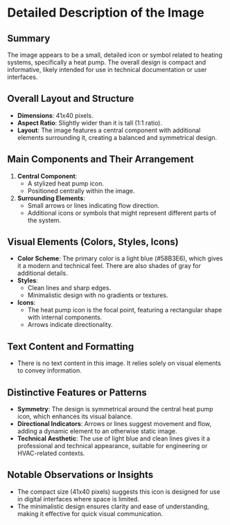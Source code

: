 # Detailed Description of the Image

## Summary
The image appears to be a small, detailed icon or symbol related to heating systems, specifically a heat pump. The overall design is compact and informative, likely intended for use in technical documentation or user interfaces.

## Overall Layout and Structure
- **Dimensions**: 41x40 pixels.
- **Aspect Ratio**: Slightly wider than it is tall (1:1 ratio).
- **Layout**: The image features a central component with additional elements surrounding it, creating a balanced and symmetrical design.

## Main Components and Their Arrangement
1. **Central Component**:
   - A stylized heat pump icon.
   - Positioned centrally within the image.
2. **Surrounding Elements**:
   - Small arrows or lines indicating flow direction.
   - Additional icons or symbols that might represent different parts of the system.

## Visual Elements (Colors, Styles, Icons)
- **Color Scheme**: The primary color is a light blue (#58B3E6), which gives it a modern and technical feel. There are also shades of gray for additional details.
- **Styles**:
  - Clean lines and sharp edges.
  - Minimalistic design with no gradients or textures.
- **Icons**:
  - The heat pump icon is the focal point, featuring a rectangular shape with internal components.
  - Arrows indicate directionality.

## Text Content and Formatting
- There is no text content in this image. It relies solely on visual elements to convey information.

## Distinctive Features or Patterns
- **Symmetry**: The design is symmetrical around the central heat pump icon, which enhances its visual balance.
- **Directional Indicators**: Arrows or lines suggest movement and flow, adding a dynamic element to an otherwise static image.
- **Technical Aesthetic**: The use of light blue and clean lines gives it a professional and technical appearance, suitable for engineering or HVAC-related contexts.

## Notable Observations or Insights
- The compact size (41x40 pixels) suggests this icon is designed for use in digital interfaces where space is limited.
- The minimalistic design ensures clarity and ease of understanding, making it effective for quick visual communication.